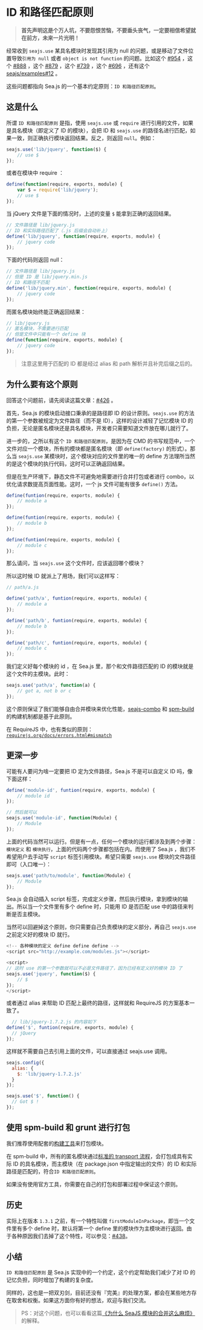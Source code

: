 # ID 和路径匹配原则

> **首先声明这是个万人坑，不要怨恨苦恼，不要垂头丧气，一定要相信希望就在前方，未来一片光明！**

经常收到 `seajs.use` 某具名模块时发现其引用为 null 的问题，或是移动了文件位置导致`引用为 null` 或者 `object is not function` 的问题。比如这个 [#954](https://github.com/seajs/seajs/issues/954) ，这个 [#888](https://github.com/seajs/seajs/issues/888) ，这个 [#879](https://github.com/seajs/seajs/issues/879) ，这个 [#739](https://github.com/seajs/seajs/issues/739) ，这个 [#696](https://github.com/seajs/seajs/issues/696) ，还有这个 [seajs/examples#12](https://github.com/seajs/examples/issues/12) 。

这些问题都指向 Sea.js 的一个基本约定原则：`ID 和路径匹配原则`。

## 这是什么

所谓 `ID 和路径匹配原则` 是指，使用 `seajs.use` 或 `require` 进行引用的文件，如果是具名模块（即定义了 ID 的模块），会把 ID 和 `seajs.use` 的路径名进行匹配，如果一致，则正确执行模块返回结果。反之，则返回 `null`。例如：

```js
seajs.use('lib/jquery', function($) {
    // use $
});
```

或者在模块中 require ：

```js
define(function(require, exports, module) {
    var $ = require('lib/jquery');
    // use $
});
```

当 jQuery 文件是下面的情况时，上述的变量 `$` 能拿到正确的返回结果。

```js
// 文件路径是 lib/jquery.js
// ID 和实际路径匹配了（.js 后缀会自动补上）
define('lib/jquery', function(require, exports, module) {
    // jquery code
});
```

下面的代码则返回 null：

```js
// 文件路径是 lib/jquery.js
// 但是 ID 是 lib/jquery.min.js
// ID 和路径不匹配
define('lib/jquery.min', function(require, exports, module) {
    // jquery code
});
```

而匿名模块始终能正确返回结果：

```js
// lib/jquery.js
// 匿名模块，不需要进行匹配
// 但是文件中只能有一个 define 块
define(function(require, exports, module) {
    // jquery code
});
```

> 注意这里用于匹配的 ID 都是经过 alias 和 path 解析并且补完后缀之后的。

## 为什么要有这个原则

回答这个问题前，请先阅读这篇文章：[#426](https://github.com/seajs/seajs/issues/426) 。

首先，Sea.js 的模块启动接口秉承的是路径即 ID 的设计原则。`seajs.use` 的方法的第一个参数被规定为文件路径（而不是 ID），这样的设计减轻了记忆模块 ID 的负担，无论是匿名模块还是具名模块，开发者只需要知道文件放在哪儿就行了。

进一步的，之所以有这个 `ID 和路径匹配原则`，是因为在 CMD 的书写规范中，一个文件对应一个模块，所有的模块都是匿名模块（即 `define(factory)` 的形式）。那么当 `seajs.use` 某模块时，这个模块对应的文件里的唯一的 define 方法理所当然的是这个模块的执行代码，这时可以正确返回结果。

但是在生产环境下，静态文件不可避免地需要进行合并打包或者进行 combo，以优化请求数提高页面性能。这时，一个 js 文件可能有很多 `define()` 方法。

```js
define(funtion(require, exports, module) {
    // module a
});

define(funtion(require, exports, module) {
    // module b
});

define(funtion(require, exports, module) {
    // module c
});
```

那么请问，当 `seajs.use` 这个文件时，应该返回哪个模块？

所以这时候 ID 就派上了用场，我们可以这样写：

```js
// path/a.js

define('path/a', funtion(require, exports, module) {
    // module a
});

define('path/b', funtion(require, exports, module) {
    // module b
});

define('path/c', funtion(require, exports, module) {
    // module c
});
```

我们定义好每个模块的 id ，在 Sea.js 里，那个和文件路径匹配的 ID 的模块就是这个文件的主模块。此时：

```js
seajs.use('path/a', function(a) {
    // got a, not b or c
});
```

这个原则保证了我们能够自由合并模块来优化性能，[seajs-combo](https://github.com/seajs/seajs-combo) 和 [spm-build](https://github.com/spmjs/spm-build) 的构建机制都是基于此原则。

在 RequireJS 中，也有类似的原则：[`requirejs.org/docs/errors.html#mismatch`](http://requirejs.org/docs/errors.html#mismatch)

## 更深一步

可能有人要问为啥一定要把 ID 定为文件路径，Sea.js 不是可以自定义 ID 吗，像下面这样：

```js
define('module-id', funtion(require, exports, module) {
    // module id
});

// 然后就可以
seajs.use('module-id', function(Module) {
    // Module
});
```

上面的代码当然可以运行。但是有一点，任何一个模块的运行都涉及到两个步骤：`模块定义` 和 `模块执行`，上面的代码两个步骤都包括在内。而使用了 Sea.js ，我们不希望用户去手动写 `script` 标签引用模块。希望只需要 `seajs.use` 模块的文件路径即可（入口唯一）：

```js
seajs.use('path/to/module', function(Module) {
    // Module
});
```

Sea.js 会自动插入 script 标签，完成定义步骤，然后执行模块，拿到模块的输出。所以当一个文件里有多个 define 时，只能用 ID 是否匹配 use 中的路径来判断是否主模块。

当然可以回避掉这个原则，你只需要自己负责模块的定义部分，再自己 `seajs.use` 之前定义好的模块 ID 就行。

```js
<!-- 各种模块的定义 define define define -->
<script src="http://example.com/modules.js"></script>

<script>
// 这时 use 的第一个参数就可以不必是文件路径了，因为已经有定义好的模块 ID 了
seajs.use('jquery', function($) {
    // $
});
</script>
```

或者通过 alias 来帮助 ID 匹配上最终的路径，这样就和 RequireJS 的方案基本一致了。

```js
  // lib/jquery-1.7.2.js 的内容如下
define('$', funtion(require, exports, module) {
  // jQuery
});
```

这样就不需要自己去引用上面的文件，可以直接通过 seajs.use 调用。

```js
seajs.config({
  alias: {
    $: 'lib/jquery-1.7.2.js'
  }
});

seajs.use('$', function() {
  // Got $ !
});
```

## 使用 spm-build 和 grunt 进行打包

我们推荐使用配套的[构建工具](https://github.com/seajs/seajs/issues/538)来打包模块。

在 spm-build 中，所有的匿名模块通过[标准的 transport 流程](http://docs.spmjs.org/doc/build-task#js-%E6%96%87%E4%BB%B6)，会打包成具有实际 ID 的具名模块，而主模块（在 package.json 中指定输出的文件）的 ID 和实际路径是匹配的，符合`ID 和路径匹配原则`。

如果没有使用官方工具，你需要在自己的打包和部署过程中保证这个原则。

## 历史

实际上在版本 `1.3.1` 之前，有一个特性叫做 `firstModuleInPackage`，即当一个文件里有多个 define 时，默认将第一个 define 里的模块作为主模块进行返回。由于各种原因我们去掉了这个特性，可以参见：[#438](https://github.com/seajs/seajs/issues/438)。

## 小结

`ID 和路径匹配原则` 是 Sea.js 实现中的一个约定，这个约定帮助我们减少了对 ID 的记忆负担，同时增加了构建的复杂度。

同样的，这也是一把双刃剑，目前还没有『完美』的处理方案，都会在某些地方存在取舍和权衡。如果这方面你有好的想法，欢迎与我们交流。

> PS：对这个问题，也可以看看这篇[《为什么 SeaJS 模块的合并这么麻烦》](http://chaoskeh.com/blog/why-its-hard-to-combo-seajs-modules.html)的解释。